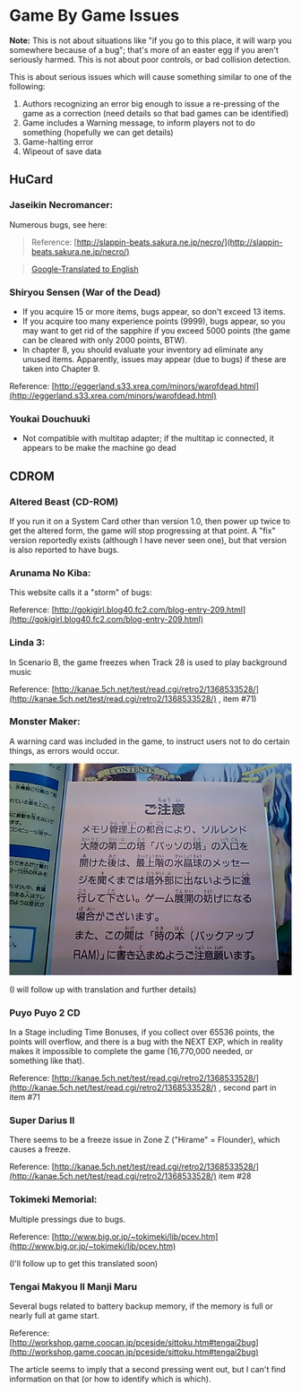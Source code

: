 # Game By Game Issues

**Note:**
This is not about situations like "if you go to this place, it will warp you somewhere because of a bug"; that's more of an easter egg if you aren't seriously harmed.
This is not about poor controls, or bad collision detection.

This is about serious issues which will cause something similar to one of the following:
 1. Authors recognizing an error big enough to issue a re-pressing of the game as a correction (need details so that bad games can be identified)
 2. Game includes a Warning message, to inform players not to do something (hopefully we can get details)
 3. Game-halting error
 4. Wipeout of save data

## HuCard

### Jaseikin Necromancer:

Numerous bugs, see here:

> Reference: [http://slappin-beats.sakura.ne.jp/necro/](http://slappin-beats.sakura.ne.jp/necro/)

> [Google-Translated to English](https://slappin--beats-sakura-ne-jp.translate.goog/necro/?_x_tr_sch=http&_x_tr_sl=ja&_x_tr_tl=en&_x_tr_hl=en-US&_x_tr_pto=wapp)

### Shiryou Sensen (War of the Dead)

 - If you acquire 15 or more items, bugs appear, so don't exceed 13 items.
 - If you acquire too many experience points (9999), bugs appear, so you may want to get rid
of the sapphire if you exceed 5000 points (the game can be cleared with only 2000 points, BTW).
 - In chapter 8, you should evaluate your inventory ad eliminate any unused items. Apparently,
issues may appear (due to bugs) if these are taken into Chapter 9.

Reference: [http://eggerland.s33.xrea.com/minors/warofdead.html](http://eggerland.s33.xrea.com/minors/warofdead.html)


### Youkai Douchuuki

 - Not compatible with multitap adapter; if the multitap ic connected, it appears to be make the machine go dead


## CDROM

### Altered Beast (CD-ROM)

If you run it on a System Card other than version 1.0, then power up twice to get the altered
form, the game will stop progressing at that point.  A "fix" version reportedly exists
(although I have never seen one), but that version is also reported to have bugs.


### Arunama No Kiba:

This website calls it a "storm" of bugs:

Reference: [http://gokigirl.blog40.fc2.com/blog-entry-209.html](http://gokigirl.blog40.fc2.com/blog-entry-209.html)


### Linda 3:

In Scenario B, the game freezes when Track 28 is used to play background music

Reference: [http://kanae.5ch.net/test/read.cgi/retro2/1368533528/](http://kanae.5ch.net/test/read.cgi/retro2/1368533528/) , item #71)


### Monster Maker:

A warning card was included in the game, to instruct users not to do certain things, as errors would occur.

![Card](/images/MonsterMaker.jpg)

(I will follow up with translation and further details)


### Puyo Puyo 2 CD

In a Stage including Time Bonuses, if you collect over 65536 points, the points will overflow, and
there is a bug with the NEXT EXP, which in reality makes it impossible to complete the game
(16,770,000 needed, or something like that).

Reference: [http://kanae.5ch.net/test/read.cgi/retro2/1368533528/](http://kanae.5ch.net/test/read.cgi/retro2/1368533528/) , second part in item #71


### Super Darius II

There seems to be a freeze issue in Zone Z ("Hirame" = Flounder), which causes a freeze.

Reference: [http://kanae.5ch.net/test/read.cgi/retro2/1368533528/](http://kanae.5ch.net/test/read.cgi/retro2/1368533528/)   item #28


### Tokimeki Memorial:

Multiple pressings due to bugs.

Reference: [http://www.big.or.jp/~tokimeki/lib/pcev.htm](http://www.big.or.jp/~tokimeki/lib/pcev.htm)

(I'll follow up to get this translated soon)


### Tengai Makyou II Manji Maru

Several bugs related to battery backup memory, if the memory is full or nearly full at game start.

Reference: [http://workshop.game.coocan.jp/pceside/sittoku.htm#tengai2bug](http://workshop.game.coocan.jp/pceside/sittoku.htm#tengai2bug)

The article seems to imply that a second pressing went out, but I can't find information on that (or how to identify which is which).

